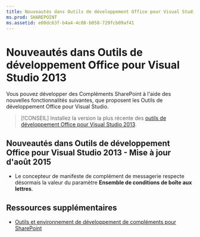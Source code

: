 ```yaml
---
title: Nouveautés dans Outils de développement Office pour Visual Studio 2013
ms.prod: SHAREPOINT
ms.assetid: e00dc63f-b4a4-4c08-b058-729fcb09af41
---
```



# Nouveautés dans Outils de développement Office pour Visual Studio 2013
Vous pouvez développer des Compléments SharePoint à l'aide des nouvelles fonctionnalités suivantes, que proposent les Outils de développement Office pour Visual Studio. 
> [!CONSEIL]
> Installez la version la plus récente des  [outils de développement Office pour Visual Studio 2013](http://aka.ms/OfficeDevToolsForVS2013). 
  
    
    


## Nouveautés dans Outils de développement Office pour Visual Studio 2013 - Mise à jour d'août 2015
<a name="New4-2015"> </a>


- Le concepteur de manifeste de complément de messagerie respecte désormais la valeur du paramètre **Ensemble de conditions de boîte aux lettres**.
    
  

## Ressources supplémentaires
<a name="SP15NewVSTools_addlresources"> </a>


-  [Outils et environnement de développement de compléments pour SharePoint](tools-and-environments-for-developing-sharepoint-add-ins.md)
    
  

